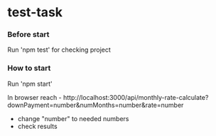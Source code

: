 # test-task

### Before start

Run 'npm test' for checking project

### How to start

Run 'npm start'

In browser reach - http://localhost:3000/api/monthly-rate-calculate?downPayment=number&numMonths=number&rate=number
- change "number" to needed numbers
- check results
